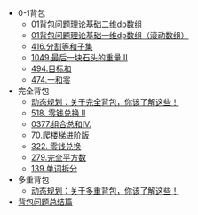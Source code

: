 

- 0-1背包
  - [01背包问题理论基础二维dp数组](https://programmercarl.com/背包理论基础01背包-1.html)
  - [01背包问题理论基础一维dp数组（滚动数组）](https://programmercarl.com/背包理论基础01背包-2.html)
  - [416.分割等和子集](https://programmercarl.com/0416.分割等和子集.html)
  - [1049.最后一块石头的重量 II](https://programmercarl.com/1049.最后一块石头的重量II.html)
  - [494.目标和](https://programmercarl.com/0494.目标和.html)
  - [474.一和零](https://programmercarl.com/0474.一和零.html)
- 完全背包
  - [动态规划：关于完全背包，你该了解这些！](https://programmercarl.com/背包问题理论基础完全背包.html)
  - [518. 零钱兑换 II](https://programmercarl.com/0518.零钱兑换II.html)
  - [0377.组合总和Ⅳ.](https://programmercarl.com/0377.组合总和Ⅳ.html)
  - [70.爬楼梯进阶版](https://programmercarl.com/0070.爬楼梯完全背包版本.html)
  - [322. 零钱兑换](https://programmercarl.com/0322.零钱兑换.html)
  - [279.完全平方数](https://programmercarl.com/0279.完全平方数.html)
  - [139.单词拆分](https://programmercarl.com/0139.单词拆分.html)
- 多重背包
  - [动态规划：关于多重背包，你该了解这些！](https://programmercarl.com/背包问题理论基础多重背包.html)
- [背包问题总结篇](https://programmercarl.com/背包总结篇.html)

